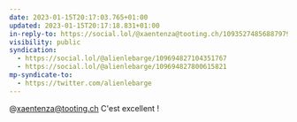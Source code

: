 ```yaml
---
date: 2023-01-15T20:17:03.765+01:00
updated: 2023-01-15T20:17:18.831+01:00
in-reply-to: https://social.lol/@xaentenza@tooting.ch/109352748568879799
visibility: public
syndication:
  - https://social.lol/@alienlebarge/109694827104351767
  - https://social.lol/@alienlebarge/109694827800615821
mp-syndicate-to:
  - https://twitter.com/alienlebarge
---
```

@xaentenza@tooting.ch C'est excellent !
